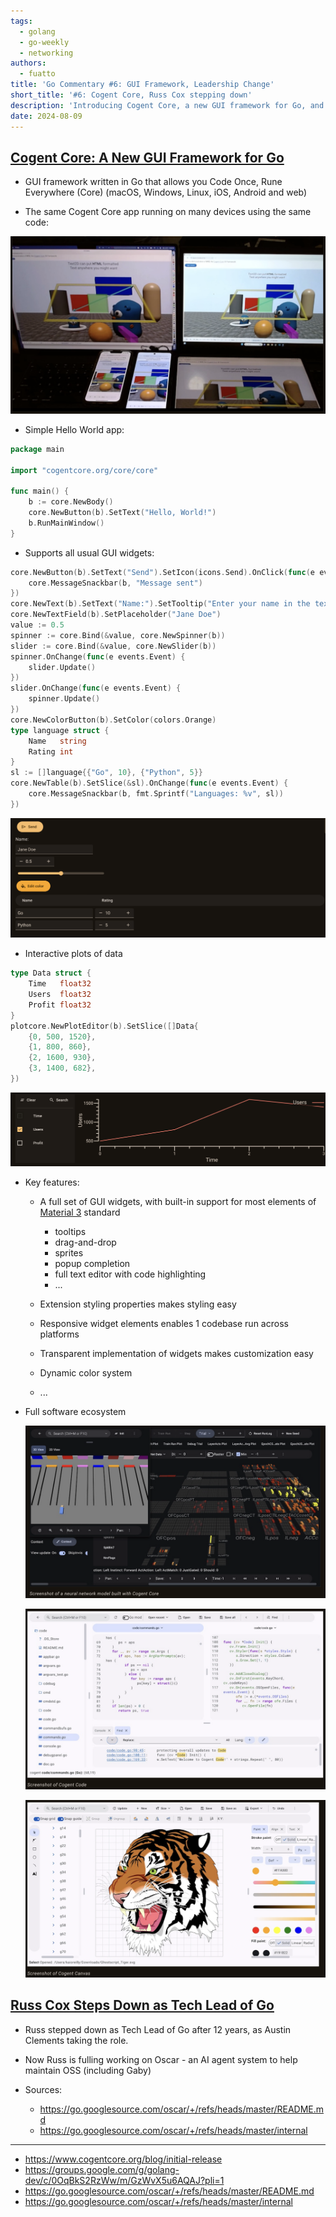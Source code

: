 ```yaml
---
tags:
  - golang
  - go-weekly
  - networking
authors:
  - fuatto
title: 'Go Commentary #6: GUI Framework, Leadership Change'
short_title: '#6: Cogent Core, Russ Cox stepping down'
description: 'Introducing Cogent Core, a new GUI framework for Go, and announcing Russ Cox stepping down as Tech Lead of Go after 12 years.'
date: 2024-08-09
---
```


## [Cogent Core: A New GUI Framework for Go](https://www.cogentcore.org/blog/initial-release)

- GUI framework written in Go that allows you Code Once, Rune Everywhere (Core) (macOS, Windows, Linux, iOS, Android and web)

- The same Cogent Core app running on many devices using the same code:

![](assets/cogent-core-multi-devices.png)

- Simple Hello World app:

```go
package main

import "cogentcore.org/core/core"

func main() {
	b := core.NewBody()
	core.NewButton(b).SetText("Hello, World!")
	b.RunMainWindow()
}
```

- Supports all usual GUI widgets:

```go
core.NewButton(b).SetText("Send").SetIcon(icons.Send).OnClick(func(e events.Event) {
	core.MessageSnackbar(b, "Message sent")
})
core.NewText(b).SetText("Name:").SetTooltip("Enter your name in the text field")
core.NewTextField(b).SetPlaceholder("Jane Doe")
value := 0.5
spinner := core.Bind(&value, core.NewSpinner(b))
slider := core.Bind(&value, core.NewSlider(b))
spinner.OnChange(func(e events.Event) {
	slider.Update()
})
slider.OnChange(func(e events.Event) {
	spinner.Update()
})
core.NewColorButton(b).SetColor(colors.Orange)
type language struct {
	Name   string
	Rating int
}
sl := []language{{"Go", 10}, {"Python", 5}}
core.NewTable(b).SetSlice(&sl).OnChange(func(e events.Event) {
	core.MessageSnackbar(b, fmt.Sprintf("Languages: %v", sl))
})
```

![](assets/cogent-core-widgets.png)

- Interactive plots of data

```go
type Data struct {
	Time   float32
	Users  float32
	Profit float32
}
plotcore.NewPlotEditor(b).SetSlice([]Data{
	{0, 500, 1520},
	{1, 800, 860},
	{2, 1600, 930},
	{3, 1400, 682},
})
```

![](assets/cogent-core-plots.png)

- Key features:

  - A full set of GUI widgets, with built-in support for most elements of [Material 3](https://m3.material.io/) standard

    - tooltips
    - drag-and-drop
    - sprites
    - popup completion
    - full text editor with code highlighting
    - ...

  - Extension styling properties makes styling easy

  - Responsive widget elements enables 1 codebase run across platforms

  - Transparent implementation of widgets makes customization easy

  - Dynamic color system

  - ...

- Full software ecosystem

  ![](assets/cogent-core-neural-network.png)

  ![](assets/cogent-core-cogent-code.png)

  ![](assets/cogent-core-cogent-canvas.png)

## [Russ Cox Steps Down as Tech Lead of Go](https://groups.google.com/g/golang-dev/c/0OqBkS2RzWw/m/GzWvX5u6AQAJ?pli=1)

- Russ stepped down as Tech Lead of Go after 12 years, as Austin Clements taking the role.

- Now Russ is fulling working on Oscar - an AI agent system to help maintain OSS (including Gaby)

- Sources:
  - https://go.googlesource.com/oscar/+/refs/heads/master/README.md
  - https://go.googlesource.com/oscar/+/refs/heads/master/internal

---

- https://www.cogentcore.org/blog/initial-release
- https://groups.google.com/g/golang-dev/c/0OqBkS2RzWw/m/GzWvX5u6AQAJ?pli=1
- https://go.googlesource.com/oscar/+/refs/heads/master/README.md
- https://go.googlesource.com/oscar/+/refs/heads/master/internal
